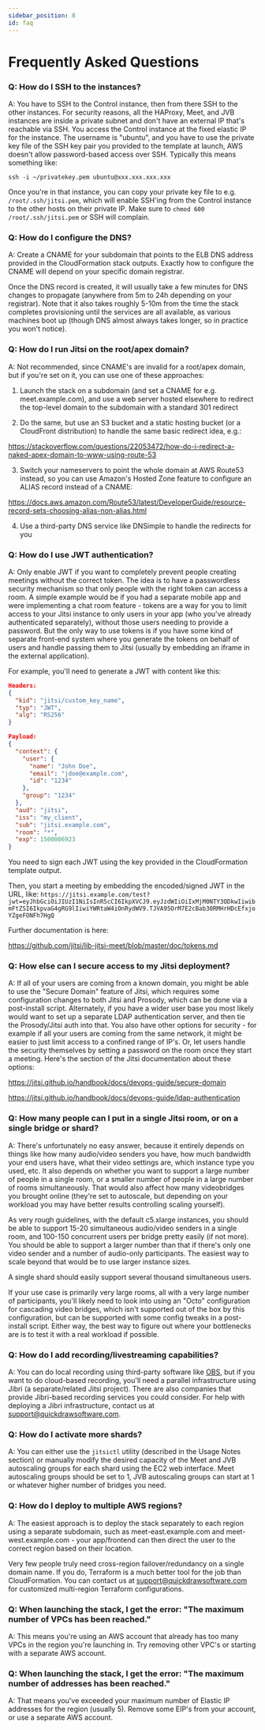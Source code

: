 ```yaml
---
sidebar_position: 8
id: faq
---
```


# Frequently Asked Questions

### Q: How do I SSH to the instances?

A: You have to SSH to the Control instance, then from there SSH to the other instances. For security reasons, all the HAProxy, Meet, and JVB instances are inside a private subnet and don't have an external IP that's reachable via SSH. You access the Control instance at the fixed elastic IP for the instance. The username is "ubuntu", and you have to use the private key file of the SSH key pair you provided to the template at launch, AWS doesn't allow password-based access over SSH. Typically this means something like:

`ssh -i ~/privatekey.pem ubuntu@xxx.xxx.xxx.xxx`

Once you're in that instance, you can copy your private key file to e.g. `/root/.ssh/jitsi.pem`, which will enable SSH'ing from the Control instance to the other hosts on their private IP. Make sure to `chmod 600 /root/.ssh/jitsi.pem` or SSH will complain.

### Q: How do I configure the DNS?

A: Create a CNAME for your subdomain that points to the ELB DNS address provided in the CloudFormation stack outputs. Exactly how to configure the CNAME will depend on your specific domain registrar.
 
Once the DNS record is created, it will usually take a few minutes for DNS changes to propagate (anywhere from 5m to 24h depending on your registrar). Note that it also takes roughly 5-10m from the time the stack completes provisioning until the services are all  available, as various machines boot up (though DNS almost always takes longer, so in practice you won't notice).

### Q: How do I run Jitsi on the root/apex domain?

A: Not recommended, since CNAME's are invalid for a root/apex domain, but if you're set on it, you can use one of these approaches:

1) Launch the stack on a subdomain (and set a CNAME for e.g. meet.example.com), and use a web server hosted elsewhere to redirect the top-level domain to the subdomain with a standard 301 redirect

2) Do the same, but use an S3 bucket and a static hosting bucket (or a CloudFront distribution) to handle the same basic redirect idea, e.g.:

https://stackoverflow.com/questions/22053472/how-do-i-redirect-a-naked-apex-domain-to-www-using-route-53

3) Switch your nameservers to point the whole domain at AWS Route53 instead, so you can use Amazon's Hosted Zone feature to configure an ALIAS record instead of a CNAME:

https://docs.aws.amazon.com/Route53/latest/DeveloperGuide/resource-record-sets-choosing-alias-non-alias.html

4) Use a third-party DNS service like DNSimple to handle the redirects for you

### Q: How do I use JWT authentication?

A: Only enable JWT if you want to completely prevent people creating meetings without the correct token. The idea is to have a passwordless security mechanism so that only people with the right token can access a room. A simple example would be if you had a separate mobile app and were implementing a chat room feature - tokens are a way for you to limit access to your Jitsi instance to only users in your app (who you've already authenticated separately), without those users needing to provide a password. But the only way to use tokens is if you have some kind of separate front-end system where you generate the tokens on behalf of users and handle passing them to Jitsi (usually by embedding an iframe in the external application).

For example, you'll need to generate a JWT with content like this:
```json
Headers:
{
  "kid": "jitsi/custom_key_name",
  "typ": "JWT",
  "alg": "RS256"
}

Payload:
{
  "context": {
    "user": {
      "name": "John Doe",
      "email": "jdoe@example.com",
      "id": "1234"
    },
    "group": "1234"
  },
  "aud": "jitsi",
  "iss": "my_client",
  "sub": "jitsi.example.com",
  "room": "*",
  "exp": 1500006923
}

```

You need to sign each JWT using the key provided in the CloudFormation template output.

Then, you start a meeting by embedding the encoded/signed JWT in the URL, like:
`https://jitsi.example.com/test?jwt=eyJhbGciOiJIUzI1NiIsInR5cCI6IkpXVCJ9.eyJzdWIiOiIxMjM0NTY3ODkwIiwibmFtZSI6IkpvaG4gRG9lIiwiYWRtaW4iOnRydWV9.TJVA95OrM7E2cBab30RMHrHDcEfxjoYZgeFONFh7HgQ`

Further documentation is here:

https://github.com/jitsi/lib-jitsi-meet/blob/master/doc/tokens.md


### Q: How else can I secure access to my Jitsi deployment?

A: If all of your users are coming from a known domain, you might be able to use the "Secure Domain" feature of Jitsi, which requires some configuration changes to both Jitsi and Prosody, which can be done via a post-install script. Alternately, if you have a wider user base you most likely would want to set up a separate LDAP authentication server, and then tie the Prosody/Jitsi auth into that. You also have other options for security - for example if all your users are coming from the same network, it might be easier to just limit access to a confined range of IP's. Or, let users handle the security themselves by setting a password on the room once they start a meeting. Here's the section of the Jitsi documentation about these options:

https://jitsi.github.io/handbook/docs/devops-guide/secure-domain

https://jitsi.github.io/handbook/docs/devops-guide/ldap-authentication

### Q: How many people can I put in a single Jitsi room, or on a single bridge or shard?

A: There's unfortunately no easy answer, because it entirely depends on things like how many audio/video senders you have, how much bandwidth your end users have, what their video settings are, which instance type you used, etc. It also depends on whether you want to support a large number of people in a single room, or a smaller number of people in a large number of rooms simultaneously. That would also affect how many videobridges you brought online (they're set to autoscale, but depending on your workload you may have better results controlling scaling yourself).

As very rough guidelines, with the default c5.xlarge instances, you should be able to support 15-20 simultaneous audio/video senders in a single room, and 100-150 concurrent users per bridge pretty easily (if not more). You should be able to support a larger number than that if there's only one video sender and a number of audio-only participants. The easiest way to scale beyond that would be to use larger instance sizes.

A single shard should easily support several thousand simultaneous users.

If your use case is primarily very large rooms, all with a very large number of participants, you'll likely need to look into using an "Octo" configuration for cascading video bridges, which isn't supported out of the box by this configuration, but can be supported with some config tweaks in a post-install script. Either way, the best way to figure out where your bottlenecks are is to test it with a real workload if possible.

### Q: How do I add recording/livestreaming capabilities?

A: You can do local recording using third-party software like [OBS](https://obsproject.com), but if you want to do cloud-based recording, you'll need a parallel infrastructure using Jibri (a separate/related Jitsi project). There are also companies that provide Jibri-based recording services you could consider. For help with deploying a Jibri infrastructure, contact us at [support@quickdrawsoftware.com](mailto:support@quickdrawsoftware.com).

### Q: How do I activate more shards?

A: You can either use the `jitsictl` utility (described in the Usage Notes section) or manually modify the desired capacity of the Meet and JVB autoscaling groups for each shard using the EC2 web interface. Meet autoscaling groups should be set to 1, JVB autoscaling groups can start at 1 or whatever higher number of bridges you need.

### Q: How do I deploy to multiple AWS regions?

A: The easiest approach is to deploy the stack separately to each region using a separate subdomain, such as meet-east.example.com and meet-west.example.com - your app/frontend can then direct the user to the correct region based on their location.

Very few people truly need cross-region failover/redundancy on a single domain name. If you do, Terraform is a much better tool for the job than CloudFormation. You can contact us at [support@quickdrawsoftware.com](mailto:support@quickdrawsoftware.com) for customized multi-region Terraform configurations.

### Q: When launching the stack, I get the error: "The maximum number of VPCs has been reached."

A: This means you're using an AWS account that already has too many VPCs in the region you're launching in. Try removing other VPC's or starting with a separate AWS account.

### Q: When launching the stack, I get the error: "The maximum number of addresses has been reached."

A: That means you've exceeded your maximum number of Elastic IP addresses for the region (usually 5). Remove some EIP's from your account, or use a separate AWS account.
